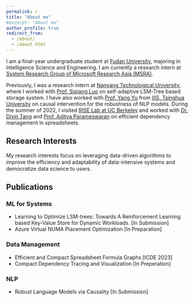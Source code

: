 ```yaml
---
permalink: /
title: "About me"
#excerpt: "About me"
author_profile: true
redirect_from: 
  - /about/
  - /about.html
---
```


I am a final-year undergraduate student at [Fudan University](https://www.fudan.edu.cn/), majoring in Intelligence Science and Engineering. I am currently a research intern at [System Research Group of Microsoft Research Asia (MSRA)](https://www.microsoft.com/en-us/research/research-area/systems-and-networking/?).

Previously, I was a research intern at [Nanyang Technological University](https://www.ntu.edu.sg/scse), where I worked with [Prof. Siqiang Luo](https://siqiangluo.wixsite.com/homepage) on self-adaptive LSM-Tree based storage system. I have also worked with [Prof. Yang Yu](https://iiis.tsinghua.edu.cn/zh/yuy/) from [IIIS, Tsinghua University](https://iiis.tsinghua.edu.cn/en/) on causal intervention for the robustness of NLP models. During the summer of 2022, I visited [RISE Lab at UC Berkeley](https://rise.cs.berkeley.edu/) and worked with [Dr. Dixin Tang](https://people.eecs.berkeley.edu/~totemtang/) and [Prof. Aditya Parameswaran](https://people.eecs.berkeley.edu/~adityagp/) on efficient dependency management in spreadsheets.

## Research Interests
My research interests focus on leveraging data-driven algorithms to improve the eﬀiciency and adaptability of data-intensive systems and democratize data science to users.

## Publications
### ML for Systems
* Learning to Optimize LSM-trees: Towards A Reinforcement Learning based Key-Value Store for Dynamic Workloads. [In Submission]
* Azure Virtual NUMA Placement Optimization [In Preparation]

### Data Management
* Efficient and Compact Spreadsheet Formula Graphs [ICDE 2023]
* Compact Dependency Tracing and Visualization [In Preperation]

### NLP
* Robust Language Models via Causality [In Submission]
